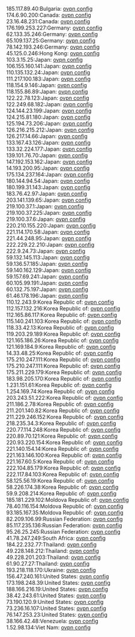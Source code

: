 185.117.89.40:Bulgaria: [ovpn config](vpn/185_117_89_40.ovpn)  
174.6.90.200:Canada: [ovpn config](vpn/174_6_90_200.ovpn)  
23.16.48.231:Canada: [ovpn config](vpn/23_16_48_231.ovpn)  
176.199.253.227:Germany: [ovpn config](vpn/176_199_253_227.ovpn)  
62.133.35.246:Germany: [ovpn config](vpn/62_133_35_246.ovpn)  
65.109.137.25:Germany: [ovpn config](vpn/65_109_137_25.ovpn)  
78.142.193.246:Germany: [ovpn config](vpn/78_142_193_246.ovpn)  
45.125.0.246:Hong Kong: [ovpn config](vpn/45_125_0_246.ovpn)  
103.3.15.25:Japan: [ovpn config](vpn/103_3_15_25.ovpn)  
106.155.160.141:Japan: [ovpn config](vpn/106_155_160_141.ovpn)  
110.135.132.24:Japan: [ovpn config](vpn/110_135_132_24.ovpn)  
111.217.100.183:Japan: [ovpn config](vpn/111_217_100_183.ovpn)  
118.154.9.146:Japan: [ovpn config](vpn/118_154_9_146.ovpn)  
118.155.86.89:Japan: [ovpn config](vpn/118_155_86_89.ovpn)  
122.22.78.123:Japan: [ovpn config](vpn/122_22_78_123.ovpn)  
122.249.68.182:Japan: [ovpn config](vpn/122_249_68_182.ovpn)  
124.144.23.199:Japan: [ovpn config](vpn/124_144_23_199.ovpn)  
124.215.81.180:Japan: [ovpn config](vpn/124_215_81_180.ovpn)  
125.194.73.206:Japan: [ovpn config](vpn/125_194_73_206.ovpn)  
126.216.215.212:Japan: [ovpn config](vpn/126_216_215_212.ovpn)  
126.217.14.66:Japan: [ovpn config](vpn/126_217_14_66.ovpn)  
133.167.43.126:Japan: [ovpn config](vpn/133_167_43_126.ovpn)  
133.32.224.177:Japan: [ovpn config](vpn/133_32_224_177.ovpn)  
139.101.76.70:Japan: [ovpn config](vpn/139_101_76_70.ovpn)  
147.192.153.162:Japan: [ovpn config](vpn/147_192_153_162.ovpn)  
14.193.200.95:Japan: [ovpn config](vpn/14_193_200_95.ovpn)  
175.134.237.164:Japan: [ovpn config](vpn/175_134_237_164.ovpn)  
180.144.94.54:Japan: [ovpn config](vpn/180_144_94_54.ovpn)  
180.199.31.143:Japan: [ovpn config](vpn/180_199_31_143.ovpn)  
183.76.42.97:Japan: [ovpn config](vpn/183_76_42_97.ovpn)  
203.141.139.65:Japan: [ovpn config](vpn/203_141_139_65.ovpn)  
219.100.37.1:Japan: [ovpn config](vpn/219_100_37_1.ovpn)  
219.100.37.225:Japan: [ovpn config](vpn/219_100_37_225.ovpn)  
219.100.37.6:Japan: [ovpn config](vpn/219_100_37_6.ovpn)  
220.210.155.220:Japan: [ovpn config](vpn/220_210_155_220.ovpn)  
221.114.170.58:Japan: [ovpn config](vpn/221_114_170_58.ovpn)  
221.44.248.95:Japan: [ovpn config](vpn/221_44_248_95.ovpn)  
222.229.22.210:Japan: [ovpn config](vpn/222_229_22_210.ovpn)  
222.9.24.73:Japan: [ovpn config](vpn/222_9_24_73.ovpn)  
59.132.145.113:Japan: [ovpn config](vpn/59_132_145_113.ovpn)  
59.136.57.185:Japan: [ovpn config](vpn/59_136_57_185.ovpn)  
59.140.162.129:Japan: [ovpn config](vpn/59_140_162_129.ovpn)  
59.157.69.241:Japan: [ovpn config](vpn/59_157_69_241.ovpn)  
60.105.99.191:Japan: [ovpn config](vpn/60_105_99_191.ovpn)  
60.132.75.197:Japan: [ovpn config](vpn/60_132_75_197.ovpn)  
61.46.178.196:Japan: [ovpn config](vpn/61_46_178_196.ovpn)  
110.12.243.9:Korea Republic of: [ovpn config](vpn/110_12_243_9.ovpn)  
112.157.132.216:Korea Republic of: [ovpn config](vpn/112_157_132_216.ovpn)  
112.165.86.117:Korea Republic of: [ovpn config](vpn/112_165_86_117.ovpn)  
115.140.241.103:Korea Republic of: [ovpn config](vpn/115_140_241_103.ovpn)  
118.33.42.13:Korea Republic of: [ovpn config](vpn/118_33_42_13.ovpn)  
119.203.29.189:Korea Republic of: [ovpn config](vpn/119_203_29_189.ovpn)  
121.165.186.26:Korea Republic of: [ovpn config](vpn/121_165_186_26.ovpn)  
121.169.184.9:Korea Republic of: [ovpn config](vpn/121_169_184_9.ovpn)  
14.33.48.25:Korea Republic of: [ovpn config](vpn/14_33_48_25.ovpn)  
175.210.247.111:Korea Republic of: [ovpn config](vpn/175_210_247_111.ovpn)  
175.210.247.111:Korea Republic of: [ovpn config](vpn/175_210_247_111.ovpn)  
175.211.229.179:Korea Republic of: [ovpn config](vpn/175_211_229_179.ovpn)  
183.98.205.170:Korea Republic of: [ovpn config](vpn/183_98_205_170.ovpn)  
1.231.151.61:Korea Republic of: [ovpn config](vpn/1_231_151_61.ovpn)  
1.254.169.74:Korea Republic of: [ovpn config](vpn/1_254_169_74.ovpn)  
203.243.51.222:Korea Republic of: [ovpn config](vpn/203_243_51_222.ovpn)  
211.186.2.78:Korea Republic of: [ovpn config](vpn/211_186_2_78.ovpn)  
211.201.140.82:Korea Republic of: [ovpn config](vpn/211_201_140_82.ovpn)  
211.229.246.152:Korea Republic of: [ovpn config](vpn/211_229_246_152.ovpn)  
218.235.34.3:Korea Republic of: [ovpn config](vpn/218_235_34_3.ovpn)  
220.77.114.248:Korea Republic of: [ovpn config](vpn/220_77_114_248.ovpn)  
220.89.70.121:Korea Republic of: [ovpn config](vpn/220_89_70_121.ovpn)  
220.93.220.154:Korea Republic of: [ovpn config](vpn/220_93_220_154.ovpn)  
221.140.154.14:Korea Republic of: [ovpn config](vpn/221_140_154_14.ovpn)  
221.163.146.100:Korea Republic of: [ovpn config](vpn/221_163_146_100.ovpn)  
221.167.60.5:Korea Republic of: [ovpn config](vpn/221_167_60_5.ovpn)  
222.104.85.179:Korea Republic of: [ovpn config](vpn/222_104_85_179.ovpn)  
222.117.84.103:Korea Republic of: [ovpn config](vpn/222_117_84_103.ovpn)  
58.125.56.19:Korea Republic of: [ovpn config](vpn/58_125_56_19.ovpn)  
58.226.174.38:Korea Republic of: [ovpn config](vpn/58_226_174_38.ovpn)  
59.9.208.214:Korea Republic of: [ovpn config](vpn/59_9_208_214.ovpn)  
185.181.229.102:Moldova Republic of: [ovpn config](vpn/185_181_229_102.ovpn)  
78.40.116.154:Moldova Republic of: [ovpn config](vpn/78_40_116_154.ovpn)  
93.185.167.35:Moldova Republic of: [ovpn config](vpn/93_185_167_35.ovpn)  
82.209.106.99:Russian Federation: [ovpn config](vpn/82_209_106_99.ovpn)  
85.117.235.136:Russian Federation: [ovpn config](vpn/85_117_235_136.ovpn)  
95.26.25.245:Russian Federation: [ovpn config](vpn/95_26_25_245.ovpn)  
41.78.247.249:South Africa: [ovpn config](vpn/41_78_247_249.ovpn)  
184.22.232.77:Thailand: [ovpn config](vpn/184_22_232_77.ovpn)  
49.228.148.212:Thailand: [ovpn config](vpn/49_228_148_212.ovpn)  
49.228.201.203:Thailand: [ovpn config](vpn/49_228_201_203.ovpn)  
61.90.27.27:Thailand: [ovpn config](vpn/61_90_27_27.ovpn)  
193.218.118.170:Ukraine: [ovpn config](vpn/193_218_118_170.ovpn)  
156.47.240.161:United States: [ovpn config](vpn/156_47_240_161.ovpn)  
173.198.248.39:United States: [ovpn config](vpn/173_198_248_39.ovpn)  
188.166.216.19:United States: [ovpn config](vpn/188_166_216_19.ovpn)  
38.42.243.61:United States: [ovpn config](vpn/38_42_243_61.ovpn)  
73.190.120.9:United States: [ovpn config](vpn/73_190_120_9.ovpn)  
73.236.16.107:United States: [ovpn config](vpn/73_236_16_107.ovpn)  
76.147.253.23:United States: [ovpn config](vpn/76_147_253_23.ovpn)  
38.166.42.48:Venezuela: [ovpn config](vpn/38_166_42_48.ovpn)  
1.52.98.134:Viet Nam: [ovpn config](vpn/1_52_98_134.ovpn)  
